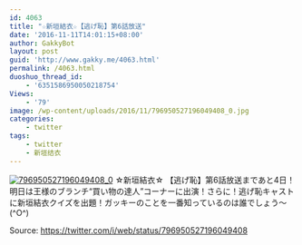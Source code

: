 ```yaml
---
id: 4063
title: "☆新垣結衣☆【逃げ恥】第6話放送"
date: '2016-11-11T14:01:15+08:00'
author: GakkyBot
layout: post
guid: 'http://www.gakky.me/4063.html'
permalink: /4063.html
duoshuo_thread_id:
    - '6351586950050218754'
Views:
    - '79'
image: /wp-content/uploads/2016/11/796950527196049408_0.jpg
categories:
    - twitter
tags:
    - twitter
    - 新垣结衣
---
```


[![796950527196049408_0](http://www.yui-aragaki.org/wp-content/uploads/2016/11/796950527196049408_0.jpg)](http://www.yui-aragaki.org/wp-content/uploads/2016/11/796950527196049408_0.jpg)
☆新垣結衣☆
【逃げ恥】第6話放送まであと4日！
明日は王様のブランチ“買い物の達人”コーナーに出演！さらに！逃げ恥キャストに新垣結衣クイズを出題！ガッキーのことを一番知っているのは誰でしょう〜(^O^)

Source: <https://twitter.com/i/web/status/796950527196049408>
